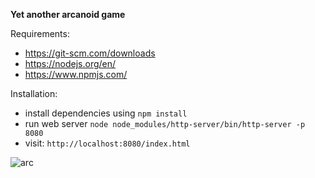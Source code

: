**Yet another arcanoid game**

Requirements:
- https://git-scm.com/downloads
- https://nodejs.org/en/
- https://www.npmjs.com/

Installation:
- install dependencies using `npm install`
- run web server `node node_modules/http-server/bin/http-server -p 8080
`
- visit: `http://localhost:8080/index.html`

![arc](https://cloud.githubusercontent.com/assets/14317604/25064015/c1b45e0c-21f1-11e7-973b-eeb03239e55f.png)
